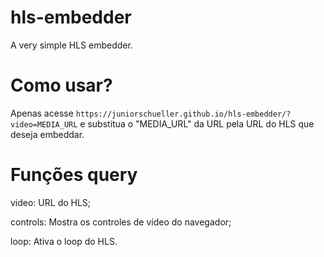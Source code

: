 # hls-embedder
A very simple HLS embedder.
# Como usar?
Apenas acesse ``https://juniorschueller.github.io/hls-embedder/?video=MEDIA_URL`` e substitua o "MEDIA_URL" da URL pela URL do HLS que deseja embeddar.
# Funções query
video: URL do HLS;

controls: Mostra os controles de vídeo do navegador;

loop: Ativa o loop do HLS.
